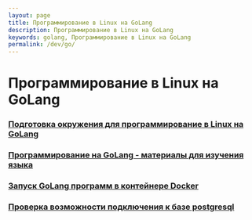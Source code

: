 ```yaml
---
layout: page
title: Программирование в Linux на GoLang
description: Программирование в Linux на GoLang
keywords: golang, Программирование в Linux на GoLang
permalink: /dev/go/
---
```


# Программирование в Linux на GoLang

### [Подготовка окружения для программирование в Linux на GoLang](/dev/go/setup/)

### [Программирование на GoLang - материалы для изучения языка](/dev/go/materials/)

### [Запуск GoLang программ в контейнере Docker](/dev/go/go-inside-docker/)

### [Проверка возможности подключения к базе postgresql](/dev/go/postgresql/)
